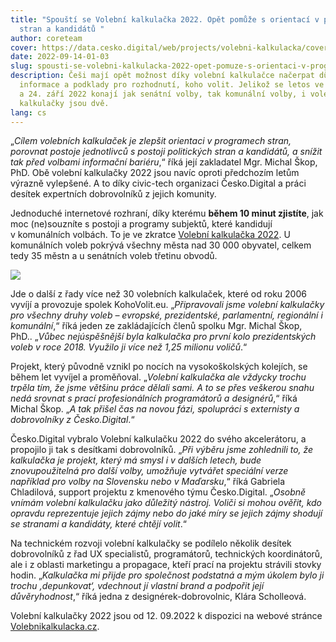```yaml
---
title: "Spouští se Volební kalkulačka 2022. Opět pomůže s orientací v programech
  stran a kandidátů "
author: coreteam
cover: https://data.cesko.digital/web/projects/volebni-kalkulacka/cover.jpg
date: 2022-09-14-01-03
slug: spousti-se-volebni-kalkulacka-2022-opet-pomuze-s-orientaci-v-programech-stran
description: Češi mají opět možnost díky volební kalkulačce načerpat důvěryhodné
  informace a podklady pro rozhodnutí, koho volit. Jelikož se letos ve dnech 23.
  a 24. září 2022 konají jak senátní volby, tak komunální volby, i volební
  kalkulačky jsou dvě.
lang: cs
---
```

„*Cílem volebních kalkulaček je zlepšit orientaci v programech stran, porovnat postoje jednotlivců s postoji politických stran a kandidátů, a snížit tak před volbami informační bariéru*,“ říká její zakladatel Mgr. Michal Škop, PhD. Obě volební kalkulačky 2022 jsou navíc oproti předchozím letům výrazně vylepšené. A to díky civic-tech organizaci Česko.Digital a práci desítek expertních dobrovolníků z jejich komunity. 

Jednoduché internetové rozhraní, díky kterému **během 10 minut zjistíte**, jak moc (ne)souzníte s postoji a programy subjektů, které kandidují v komunálních volbách. To je ve zkratce [Volební kalkulačka 2022](https://www.volebnikalkulacka.cz/). U komunálních voleb pokrývá všechny města nad 30 000 obyvatel, celkem tedy 35 městn a u senátních voleb třetinu obvodů.

![](https://data.cesko.digital/web/projects/volebni-kalkulacka_cesko-digital.png)

Jde o další z řady více než 30 volebních kalkulaček, které od roku 2006 vyvíjí a provozuje spolek KohoVolit.eu. „*Připravovali jsme volební kalkulačky pro všechny druhy voleb – evropské, prezidentské, parlamentní, regionální i komunální*,“ říká jeden ze zakládajících členů spolku Mgr. Michal Škop, PhD.. „*Vůbec nejúspěšnější byla kalkulačka pro první kolo prezidentských voleb v roce 2018. Využilo ji více než 1,25 milionu voličů*.“ 

Projekt, který původně vznikl po nocích na vysokoškolských kolejích, se během let vyvíjel a proměňoval. „*Volební kalkulačka ale vždycky trochu trpěla tím, že jsme většinu práce dělali sami. A to se přes veškerou snahu nedá srovnat s prací profesionálních programátorů a designérů*,“ říká Michal Škop. „*A tak přišel čas na novou fázi, spolupráci s externisty a dobrovolníky z Česko.Digital*.“

Česko.Digital vybralo Volební kalkulačku 2022 do svého akcelerátoru, a propojilo ji tak s desítkami dobrovolníků. „*Při výběru jsme zohlednili to, že kalkulačka je projekt, který má smysl i v dalších letech, bude znovupoužitelná pro další volby, umožňuje vytvářet speciální verze například pro volby na Slovensku nebo v Maďarsku*,“ říká Gabriela Chladilová, support projektu z kmenového týmu Česko.Digital. „*Osobně vnímám volební kalkulačku jako důležitý nástroj. Voliči si mohou ověřit, kdo opravdu reprezentuje jejich zájmy nebo do jaké míry se jejich zájmy shodují se stranami a kandidáty, které chtějí volit*.“   

Na technickém rozvoji volební kalkulačky se podílelo několik desítek dobrovolníků z řad UX specialistů, programátorů, technických koordinátorů, ale i z oblasti marketingu a propagace, kteří prací na projektu strávili stovky hodin. „*Kalkulačka mi přijde pro společnost podstatná a mým úkolem bylo ji trochu ‚depunkovat‘, vdechnout jí vlastní brand a podpořit její důvěryhodnost*,“ říká jedna z designérek-dobrovolnic, Klára Scholleová.

Volební kalkulačky 2022 jsou od 12. 09.2022 k dispozici na webové stránce [Volebnikalkulacka.cz](https://www.volebnikalkulacka.cz/).